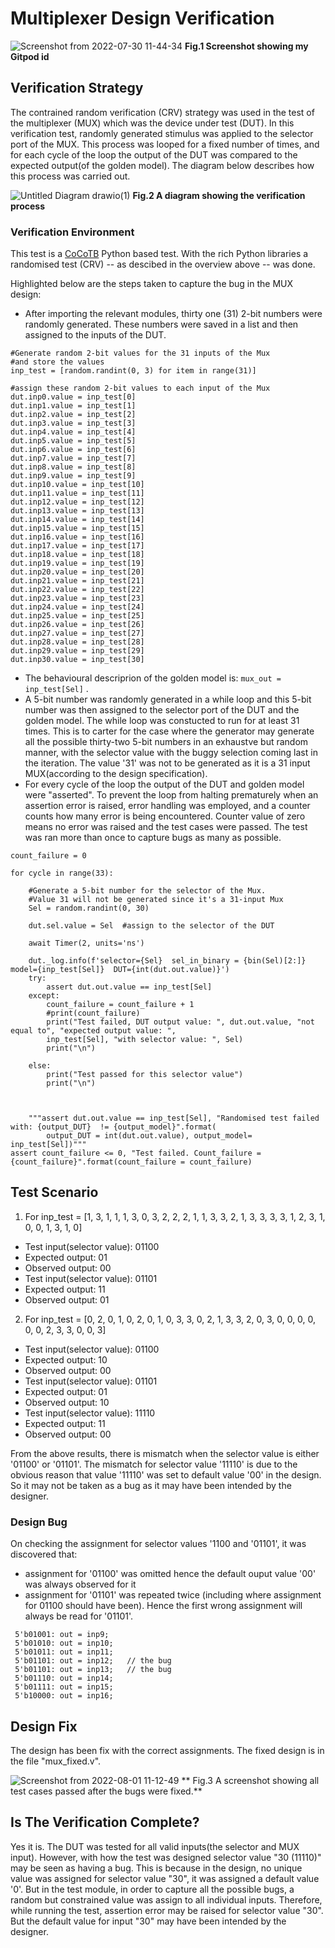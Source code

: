 # Multiplexer Design Verification
![Screenshot from 2022-07-30 11-44-34](https://user-images.githubusercontent.com/41594627/181907886-8d0b0b63-9384-43e4-8708-5a7792590389.png)
                                                **Fig.1 Screenshot showing my Gitpod id**



## Verification Strategy
The contrained random verification (CRV) strategy was used in the test of the multiplexer (MUX) which was the device under test (DUT). In this verification test, randomly generated stimulus was applied to the selector port of the MUX. This process was looped for a fixed number of times, and for each cycle of the loop the output of the DUT was compared to the expected output(of the golden model). The diagram below describes how this process was carried out.


![Untitled Diagram drawio(1)](https://user-images.githubusercontent.com/41594627/182087295-93d9480f-d239-4f8c-b094-16f05cdf8452.png)
                                                 **Fig.2 A diagram showing the verification process**


### Verification Environment
This test is a [CoCoTB](https://www.cocotb.org/) Python based test. With the rich Python libraries a randomised test (CRV) -- as descibed in the overview above -- was done.

Highlighted below are the steps taken to capture the bug in the MUX design:
- After importing the relevant modules, thirty one (31) 2-bit numbers were randomly generated. These numbers were saved in a list and then assigned to the inputs of the DUT.


```
#Generate random 2-bit values for the 31 inputs of the Mux
#and store the values
inp_test = [random.randint(0, 3) for item in range(31)]

#assign these random 2-bit values to each input of the Mux
dut.inp0.value = inp_test[0]
dut.inp1.value = inp_test[1]
dut.inp2.value = inp_test[2]
dut.inp3.value = inp_test[3]
dut.inp4.value = inp_test[4]
dut.inp5.value = inp_test[5]
dut.inp6.value = inp_test[6]
dut.inp7.value = inp_test[7]
dut.inp8.value = inp_test[8]
dut.inp9.value = inp_test[9]
dut.inp10.value = inp_test[10]
dut.inp11.value = inp_test[11]
dut.inp12.value = inp_test[12]
dut.inp13.value = inp_test[13]
dut.inp14.value = inp_test[14]
dut.inp15.value = inp_test[15]
dut.inp16.value = inp_test[16]
dut.inp17.value = inp_test[17]
dut.inp18.value = inp_test[18]
dut.inp19.value = inp_test[19]
dut.inp20.value = inp_test[20]
dut.inp21.value = inp_test[21]
dut.inp22.value = inp_test[22]
dut.inp23.value = inp_test[23]
dut.inp24.value = inp_test[24]
dut.inp25.value = inp_test[25]
dut.inp26.value = inp_test[26]
dut.inp27.value = inp_test[27]
dut.inp28.value = inp_test[28]
dut.inp29.value = inp_test[29]
dut.inp30.value = inp_test[30]
```
- The behavioural descriprion of the golden model is: `mux_out = inp_test[Sel]` .
- A 5-bit number was randomly generated in a while loop and this 5-bit number was then assigned to the selector port of the DUT and the golden model. The while loop was constucted to run for at least 31 times. This is to carter for the case where the generator may generate all the possible thirty-two 5-bit numbers in an exhaustve but random manner, with the selector value with the buggy selection coming last in the iteration. The value '31' was not to be generated as it is a 31 input MUX(according to the design specification).
- For every cycle of the loop the output of the DUT and golden model were "asserted". To prevent the loop from halting prematurely when an assertion error is raised, error handling was employed, and a counter counts how many error is being encountered. Counter value of zero  means no error was raised and the test cases were passed. The test was ran more than once to capture bugs as many as possible.



```
count_failure = 0

for cycle in range(33):

    #Generate a 5-bit number for the selector of the Mux.
    #Value 31 will not be generated since it's a 31-input Mux 
    Sel = random.randint(0, 30)

    dut.sel.value = Sel  #assign to the selector of the DUT

    await Timer(2, units='ns')

    dut._log.info(f'selector={Sel}  sel_in_binary = {bin(Sel)[2:]} model={inp_test[Sel]}  DUT={int(dut.out.value)}')
    try:
        assert dut.out.value == inp_test[Sel]
    except:
        count_failure = count_failure + 1
        #print(count_failure)
        print("Test failed, DUT output value: ", dut.out.value, "not equal to", "expected output value: ",
        inp_test[Sel], "with selector value: ", Sel)
        print("\n")

    else:
        print("Test passed for this selector value")
        print("\n")



    """assert dut.out.value == inp_test[Sel], "Randomised test failed with: {output_DUT}  != {output_model}".format(
        output_DUT = int(dut.out.value), output_model= inp_test[Sel])"""
assert count_failure <= 0, "Test failed. Count_failure = {count_failure}".format(count_failure = count_failure)
```

## Test Scenario
1. For inp_test = [1, 3, 1, 1, 1, 3, 0, 3, 2, 2, 2, 1, 1, 3, 3, 2, 1, 3, 3, 3, 3, 1, 2, 3, 1, 0, 0, 1, 3, 1, 0]
- Test input(selector value): 01100
- Expected output: 01
- Observed output: 00
- Test input(selector value): 01101
- Expected output: 11
- Observed output: 01

2. For inp_test = [0, 2, 0, 1, 0, 2, 0, 1, 0, 3, 3, 0, 2, 1, 3, 3, 2, 0, 3, 0, 0, 0, 0, 0, 0, 2, 3, 3, 0, 0, 3]
- Test input(selector value): 01100
- Expected output: 10
- Observed output: 00
- Test input(selector value): 01101
- Expected output: 01
- Observed output: 10
- Test input(selector value): 11110
- Expected output: 11
- Observed output: 00

From the above results, there is mismatch when the selector value is either '01100' or '01101'. The mismatch for selector value '11110' is due to the obvious reason that value '11110' was set to default value '00' in the design. So it may not be taken as a bug as it may have been intended by the designer.

### Design Bug
On checking the assignment for selector values '1100 and '01101', it was discovered that:
- assignment for '01100' was omitted hence the default ouput value '00' was always observed for it
- assignment for '01101' was repeated twice (including where assignment for 01100 should have been). Hence the first wrong assignment will always be read for '01101'.

```
 5'b01001: out = inp9;  
 5'b01010: out = inp10;
 5'b01011: out = inp11;
 5'b01101: out = inp12;   // the bug
 5'b01101: out = inp13;   // the bug
 5'b01110: out = inp14;
 5'b01111: out = inp15;
 5'b10000: out = inp16;
 ```
## Design Fix
The design has been fix with the correct assignments. The fixed design is in the file "mux_fixed.v".


![Screenshot from 2022-08-01 11-12-49](https://user-images.githubusercontent.com/41594627/182134087-56ab608d-5746-4275-8b58-b470fa02fc1d.png)
** Fig.3 A screenshot showing all test cases passed after the bugs were fixed.**



## Is The Verification Complete?
Yes it is. The DUT was tested for all valid inputs(the selector and MUX input). However, with how the test was designed selector value "30 (11110)" may be seen as having a bug. This is because in the design, no unique value was assigned for selector value "30", it was assigned a default value '0'. But in the test module, in order to capture all the possible bugs, a random but constrained value was assign to all individual inputs. Therefore, while running the test, assertion error may be raised for selector value "30". But the default value for input "30" may have been intended by the designer.
